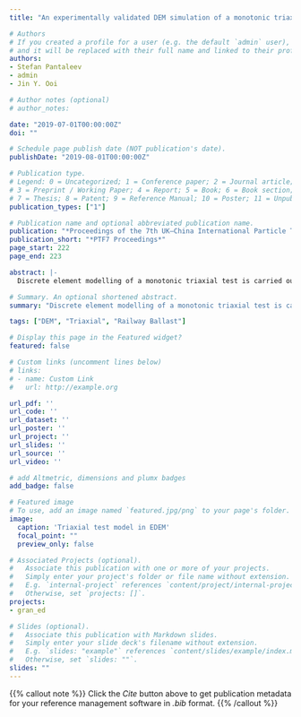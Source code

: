 ```yaml
---
title: "An experimentally validated DEM simulation of a monotonic triaxial test on railway ballast including the membrane boundary condition"

# Authors
# If you created a profile for a user (e.g. the default `admin` user), write the username (folder name) here 
# and it will be replaced with their full name and linked to their profile.
authors:
- Stefan Pantaleev
- admin
- Jin Y. Ooi

# Author notes (optional)
# author_notes:

date: "2019-07-01T00:00:00Z"
doi: ""

# Schedule page publish date (NOT publication's date).
publishDate: "2019-08-01T00:00:00Z"

# Publication type.
# Legend: 0 = Uncategorized; 1 = Conference paper; 2 = Journal article;
# 3 = Preprint / Working Paper; 4 = Report; 5 = Book; 6 = Book section;
# 7 = Thesis; 8 = Patent; 9 = Reference Manual; 10 = Poster; 11 = Unpublished;
publication_types: ["1"]

# Publication name and optional abbreviated publication name.
publication: "*Proceedings of the 7th UK–China International Particle Technology Forum*"
publication_short: "*PTF7 Proceedings*"
page_start: 222
page_end: 223

abstract: |-
  Discrete element modelling of a monotonic triaxial test is carried out with the aim of studying the stress-strain response of railway ballast in a large-scale tester. The latex membrane of the tester is modelled via a lattice of bonded particles to investigate the effects of membrane stiffness on the stress-strain response. The confining pressure application through the membrane is achieved via individual forces applied to the membrane particles, giving rise  to a uniform, radially  inward, equivalent stress. This modelling approach leads to a close agreement with published experimental data. A coarse-graining analysis of the numerical results is performed to study the evolution of the stress state in the numerical sample.

# Summary. An optional shortened abstract.
summary: "Discrete element modelling of a monotonic triaxial test is carried out with the aim of studying the stress-strain response of railway ballast in a large-scale tester."

tags: ["DEM", "Triaxial", "Railway Ballast"]

# Display this page in the Featured widget?
featured: false

# Custom links (uncomment lines below)
# links:
# - name: Custom Link
#   url: http://example.org

url_pdf: ''
url_code: ''
url_dataset: ''
url_poster: ''
url_project: ''
url_slides: ''
url_source: ''
url_video: ''

# add Altmetric, dimensions and plumx badges
add_badge: false

# Featured image
# To use, add an image named `featured.jpg/png` to your page's folder. 
image:
  caption: 'Triaxial test model in EDEM'
  focal_point: ""
  preview_only: false

# Associated Projects (optional).
#   Associate this publication with one or more of your projects.
#   Simply enter your project's folder or file name without extension.
#   E.g. `internal-project` references `content/project/internal-project/index.md`.
#   Otherwise, set `projects: []`.
projects:
- gran_ed

# Slides (optional).
#   Associate this publication with Markdown slides.
#   Simply enter your slide deck's filename without extension.
#   E.g. `slides: "example"` references `content/slides/example/index.md`.
#   Otherwise, set `slides: ""`.
slides: ""
---
```


{{% callout note %}}
Click the *Cite* button above to get publication metadata for your reference management software in *.bib* format.
{{% /callout %}}
